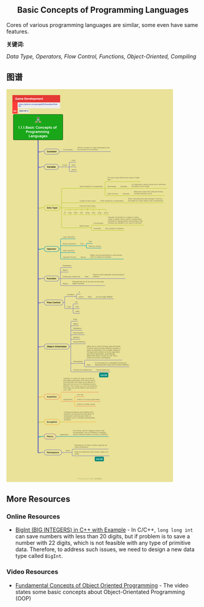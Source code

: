 <h2 align="center">Basic Concepts of Programming Languages</h2>
<p>
Cores of various programming languages are similar, some even have same features.
</p>

**关键词:**

*Data Type, Operators, Flow Control, Functions, Object-Oriented, Compiling*

## 图谱
![图片加载中...](../../exports/1.1.1.Basic_Concepts_of_Programming_Languages.png)

## More Resources

### Online Resources
* [BigInt (BIG INTEGERS) in C++ with Example](https://www.geeksforgeeks.org/bigint-big-integers-in-c-with-example/) - In C/C++, `long long int` can save numbers with less than 20 digits, but if problem is to save a number with 22 digits,  which is not feasible with any type of primitive data. Therefore, to address such issues, we need to design a new data type called `BigInt`.

### Video Resources
* [Fundamental Concepts of Object Oriented Programming](https://www.youtube.com/watch?v=m_MQYyJpIjg) - The video states some basic concepts about Object-Orientated Programming (OOP)